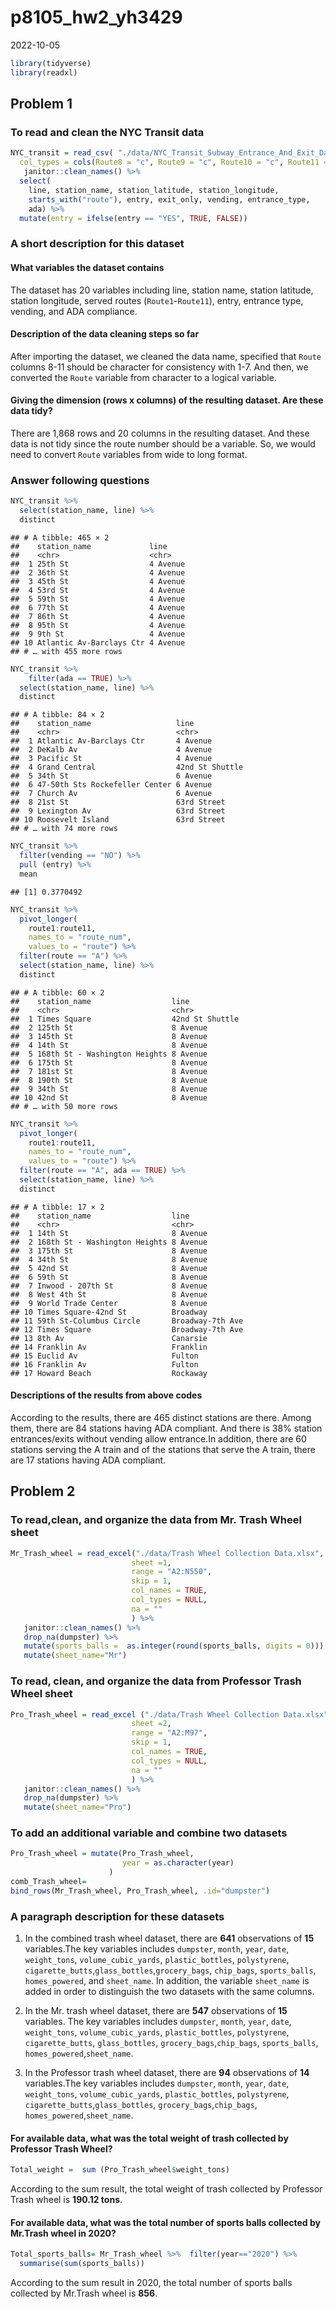 p8105_hw2_yh3429
================
2022-10-05

``` r
library(tidyverse)
library(readxl)
```

## Problem 1

### To read and clean the NYC Transit data

``` r
NYC_transit = read_csv( "./data/NYC_Transit_Subway_Entrance_And_Exit_Data.csv",
  col_types = cols(Route8 = "c", Route9 = "c", Route10 = "c", Route11 = "c")) %>% 
   janitor::clean_names() %>% 
  select(
    line, station_name, station_latitude, station_longitude, 
    starts_with("route"), entry, exit_only, vending, entrance_type, 
    ada) %>% 
  mutate(entry = ifelse(entry == "YES", TRUE, FALSE))
```

### A short description for this dataset

#### What variables the dataset contains

The dataset has 20 variables including line, station name, station
latitude, station longitude, served routes (`Route1`-`Route11`), entry,
entrance type, vending, and ADA compliance.

#### Description of the data cleaning steps so far

After importing the dataset, we cleaned the data name, specified that
`Route` columns 8-11 should be character for consistency with 1-7. And
then, we converted the `Route` variable from character to a logical
variable.

#### Giving the dimension (rows x columns) of the resulting dataset. Are these data tidy?

There are 1,868 rows and 20 columns in the resulting dataset. And these
data is not tidy since the route number should be a variable. So, we
would need to convert `Route` variables from wide to long format.

### Answer following questions

``` r
NYC_transit %>% 
  select(station_name, line) %>% 
  distinct
```

    ## # A tibble: 465 × 2
    ##    station_name             line    
    ##    <chr>                    <chr>   
    ##  1 25th St                  4 Avenue
    ##  2 36th St                  4 Avenue
    ##  3 45th St                  4 Avenue
    ##  4 53rd St                  4 Avenue
    ##  5 59th St                  4 Avenue
    ##  6 77th St                  4 Avenue
    ##  7 86th St                  4 Avenue
    ##  8 95th St                  4 Avenue
    ##  9 9th St                   4 Avenue
    ## 10 Atlantic Av-Barclays Ctr 4 Avenue
    ## # … with 455 more rows

``` r
NYC_transit %>% 
    filter(ada == TRUE) %>% 
  select(station_name, line) %>% 
  distinct
```

    ## # A tibble: 84 × 2
    ##    station_name                   line           
    ##    <chr>                          <chr>          
    ##  1 Atlantic Av-Barclays Ctr       4 Avenue       
    ##  2 DeKalb Av                      4 Avenue       
    ##  3 Pacific St                     4 Avenue       
    ##  4 Grand Central                  42nd St Shuttle
    ##  5 34th St                        6 Avenue       
    ##  6 47-50th Sts Rockefeller Center 6 Avenue       
    ##  7 Church Av                      6 Avenue       
    ##  8 21st St                        63rd Street    
    ##  9 Lexington Av                   63rd Street    
    ## 10 Roosevelt Island               63rd Street    
    ## # … with 74 more rows

``` r
NYC_transit %>% 
  filter(vending == "NO") %>% 
  pull (entry) %>% 
  mean
```

    ## [1] 0.3770492

``` r
NYC_transit %>% 
  pivot_longer(
    route1:route11,
    names_to = "route_num",
    values_to = "route") %>% 
  filter(route == "A") %>% 
  select(station_name, line) %>% 
  distinct
```

    ## # A tibble: 60 × 2
    ##    station_name                  line           
    ##    <chr>                         <chr>          
    ##  1 Times Square                  42nd St Shuttle
    ##  2 125th St                      8 Avenue       
    ##  3 145th St                      8 Avenue       
    ##  4 14th St                       8 Avenue       
    ##  5 168th St - Washington Heights 8 Avenue       
    ##  6 175th St                      8 Avenue       
    ##  7 181st St                      8 Avenue       
    ##  8 190th St                      8 Avenue       
    ##  9 34th St                       8 Avenue       
    ## 10 42nd St                       8 Avenue       
    ## # … with 50 more rows

``` r
NYC_transit %>% 
  pivot_longer(
    route1:route11,
    names_to = "route_num",
    values_to = "route") %>% 
  filter(route == "A", ada == TRUE) %>% 
  select(station_name, line) %>% 
  distinct
```

    ## # A tibble: 17 × 2
    ##    station_name                  line            
    ##    <chr>                         <chr>           
    ##  1 14th St                       8 Avenue        
    ##  2 168th St - Washington Heights 8 Avenue        
    ##  3 175th St                      8 Avenue        
    ##  4 34th St                       8 Avenue        
    ##  5 42nd St                       8 Avenue        
    ##  6 59th St                       8 Avenue        
    ##  7 Inwood - 207th St             8 Avenue        
    ##  8 West 4th St                   8 Avenue        
    ##  9 World Trade Center            8 Avenue        
    ## 10 Times Square-42nd St          Broadway        
    ## 11 59th St-Columbus Circle       Broadway-7th Ave
    ## 12 Times Square                  Broadway-7th Ave
    ## 13 8th Av                        Canarsie        
    ## 14 Franklin Av                   Franklin        
    ## 15 Euclid Av                     Fulton          
    ## 16 Franklin Av                   Fulton          
    ## 17 Howard Beach                  Rockaway

#### Descriptions of the results from above codes

According to the results, there are 465 distinct stations are there.
Among them, there are 84 stations having ADA compliant. And there is 38%
station entrances/exits without vending allow entrance.In addition,
there are 60 stations serving the A train and of the stations that serve
the A train, there are 17 stations having ADA compliant.

## Problem 2

### To read,clean, and organize the data from Mr. Trash Wheel sheet

``` r
Mr_Trash_wheel = read_excel("./data/Trash Wheel Collection Data.xlsx",
                           sheet =1,
                           range = "A2:N550",
                           skip = 1,
                           col_names = TRUE,
                           col_types = NULL,
                           na = ""
                           ) %>% 
   janitor::clean_names() %>% 
   drop_na(dumpster) %>% 
   mutate(sports_balls =  as.integer(round(sports_balls, digits = 0))) %>% 
   mutate(sheet_name="Mr")
```

### To read, clean, and organize the data from Professor Trash Wheel sheet

``` r
Pro_Trash_wheel = read_excel ("./data/Trash Wheel Collection Data.xlsx",
                           sheet =2,
                           range = "A2:M97",
                           skip = 1,
                           col_names = TRUE,
                           col_types = NULL,
                           na = ""
                           ) %>% 
   janitor::clean_names() %>% 
   drop_na(dumpster) %>% 
   mutate(sheet_name="Pro")
```

### To add an additional variable and combine two datasets

``` r
Pro_Trash_wheel = mutate(Pro_Trash_wheel, 
                         year = as.character(year)
                      )
comb_Trash_wheel= 
bind_rows(Mr_Trash_wheel, Pro_Trash_wheel, .id="dumpster")
```

### A paragraph description for these datasets

1.  In the combined trash wheel dataset, there are **641** observations
    of **15** variables.The key variables includes `dumpster`, `month`,
    `year`, `date`, `weight_tons`, `volume_cubic_yards`,
    `plastic_bottles`, `polystyrene`,
    `cigarette_butts`,`glass_bottles`,`grocery_bags`, `chip_bags`,
    `sports_balls`, `homes_powered`, and `sheet_name`. In addition, the
    variable `sheet_name` is added in order to distinguish the two
    datasets with the same columns.

2.  In the Mr. trash wheel dataset, there are **547** observations of
    **15** variables. The key variables includes `dumpster`, `month`,
    `year`, `date`, `weight_tons`, `volume_cubic_yards`,
    `plastic_bottles`, `polystyrene`, `cigarette_butts`,
    `glass_bottles`, `grocery_bags`,`chip_bags`, `sports_balls`,
    `homes_powered`,`sheet_name`.

3.  In the Professor trash wheel dataset, there are **94** observations
    of **14** variables.The key variables includes `dumpster`, `month`,
    `year`, `date`, `weight_tons`, `volume_cubic_yards`,
    `plastic_bottles`, `polystyrene`, `cigarette_butts`,`glass_bottles`,
    `grocery_bags`,`chip_bags`, `homes_powered`,`sheet_name`.

#### For available data, what was the total weight of trash collected by Professor Trash Wheel?

``` r
Total_weight =  sum (Pro_Trash_wheel$weight_tons)
```

According to the sum result, the total weight of trash collected by
Professor Trash wheel is **190.12 tons**.

#### For available data, what was the total number of sports balls collected by Mr.Trash wheel in 2020?

``` r
Total_sports_balls= Mr_Trash_wheel %>%  filter(year=="2020") %>% 
  summarise(sum(sports_balls))
```

According to the sum result in 2020, the total number of sports balls
collected by Mr.Trash wheel is **856**.
